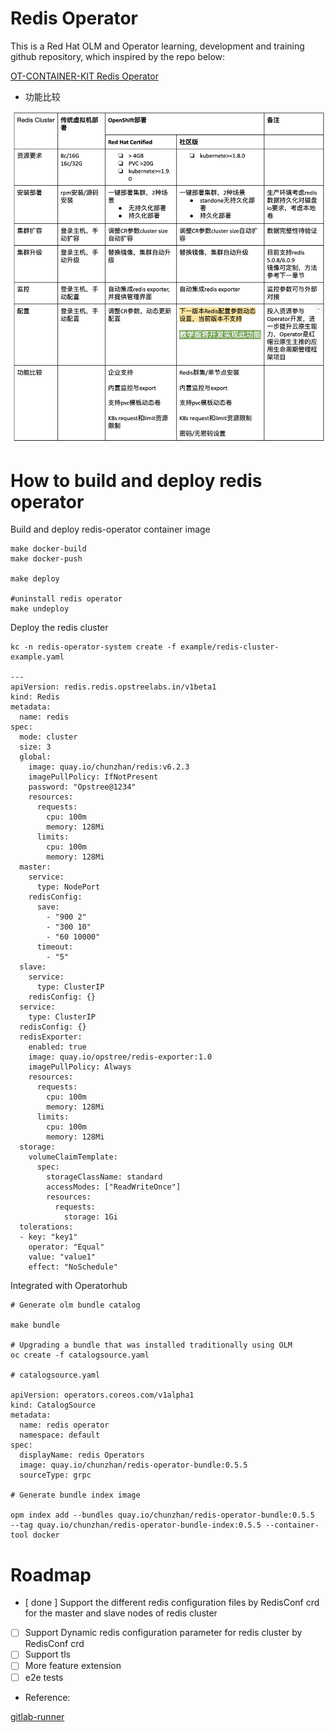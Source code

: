 # Redis Operator
  This is a Red Hat OLM and Operator learning, development and training github repository, which inspired by the repo below:

[OT-CONTAINER-KIT Redis Operator](https://github.com/OT-CONTAINER-KIT/redis-operator)

- 功能比较

<div align="center">
    <img src="./static/redis-comparsion.png">
</div>

# How to build and deploy redis operator 

Build and deploy redis-operator container image
```
make docker-build
make docker-push

make deploy 

#uninstall redis operator
make undeploy
```
Deploy the redis cluster 

```
kc -n redis-operator-system create -f example/redis-cluster-example.yaml

---
apiVersion: redis.redis.opstreelabs.in/v1beta1
kind: Redis
metadata:
  name: redis
spec:
  mode: cluster
  size: 3
  global:
    image: quay.io/chunzhan/redis:v6.2.3
    imagePullPolicy: IfNotPresent
    password: "Opstree@1234"
    resources:
      requests:
        cpu: 100m
        memory: 128Mi
      limits:
        cpu: 100m
        memory: 128Mi
  master:
    service:
      type: NodePort
    redisConfig:
      save:
        - "900 2"
        - "300 10"
        - "60 10000"
      timeout:
        - "5"
  slave:
    service:
      type: ClusterIP
    redisConfig: {}
  service:
    type: ClusterIP
  redisConfig: {}
  redisExporter:
    enabled: true
    image: quay.io/opstree/redis-exporter:1.0
    imagePullPolicy: Always
    resources:
      requests:
        cpu: 100m
        memory: 128Mi
      limits:
        cpu: 100m
        memory: 128Mi
  storage:
    volumeClaimTemplate:
      spec:
        storageClassName: standard
        accessModes: ["ReadWriteOnce"]
        resources:
          requests:
            storage: 1Gi
  tolerations:
  - key: "key1"
    operator: "Equal"
    value: "value1"
    effect: "NoSchedule"
```
Integrated with Operatorhub

```
# Generate olm bundle catalog 

make bundle

# Upgrading a bundle that was installed traditionally using OLM
oc create -f catalogsource.yaml

# catalogsource.yaml

apiVersion: operators.coreos.com/v1alpha1
kind: CatalogSource
metadata:
  name: redis operator
  namespace: default
spec:
  displayName: redis Operators
  image: quay.io/chunzhan/redis-operator-bundle:0.5.5
  sourceType: grpc

# Generate bundle index image 

opm index add --bundles quay.io/chunzhan/redis-operator-bundle:0.5.5  --tag quay.io/chunzhan/redis-operator-bundle-index:0.5.5 --container-tool docker

```
# Roadmap

- [ done ] Support the different redis configuration files by RedisConf crd for the master and slave nodes of redis cluster
- [ ] Support Dynamic redis configuration parameter for redis cluster by RedisConf crd
- [ ] Support tls
- [ ] More feature extension
- [ ] e2e tests

- Reference:

[gitlab-runner](https://gitlab.com/gitlab-org/gitlab-runner/blob/f4645bfbf947b761f69e8ba292bce84e5c95766d/executors/kubernetes/executor_kubernetes.go)
